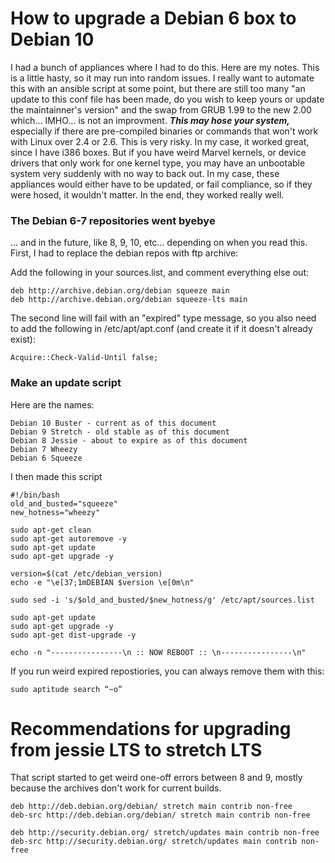 # How to upgrade a Debian 6 box to Debian 10

I had a bunch of appliances where I had to do this.  Here are my notes.  This is a little hasty, so it may run into random issues.  I really want to automate this with an ansible script at some point, but there are still too many "an update to this conf file has been made, do you wish to keep yours or update the maintainner's version" and the swap from GRUB 1.99 to the new 2.00 which... IMHO... is not an improvment. ***This may hose your system,*** especially if there are pre-compiled binaries or commands that won't work with Linux over 2.4 or 2.6.  This is very risky.  In my case, it worked great, since I have i386 boxes.  But if you have weird Marvel kernels, or device drivers that only work for one kernel type, you may have an unbootable system very suddenly with no way to back out.  In my case, these appliances would either have to be updated, or fail compliance, so if they were hosed, it wouldn't matter.  In the end, they worked really well.

### The Debian 6-7 repositories went byebye 

... and in the future, like 8, 9, 10, etc... depending on when you read this. First, I had to replace the debian repos with ftp archive:

Add the following in your sources.list, and comment everything else out:

    deb http://archive.debian.org/debian squeeze main
    deb http://archive.debian.org/debian squeeze-lts main

The second line will fail with an "expired" type message, so you also need to add the following 
in /etc/apt/apt.conf (and create it if it doesn't already exist):

    Acquire::Check-Valid-Until false;

### Make an update script

Here are the names:

    Debian 10 Buster - current as of this document
    Debian 9 Stretch - old stable as of this document
    Debian 8 Jessie - about to expire as of this document
    Debian 7 Wheezy
    Debian 6 Squeeze

I then made this script 

    #!/bin/bash
    old_and_busted="squeeze"
    new_hotness="wheezy"

    sudo apt-get clean
    sudo apt-get autoremove -y
    sudo apt-get update 
    sudo apt-get upgrade -y 

    version=$(cat /etc/debian_version)
    echo -e "\e[37;1mDEBIAN $version \e[0m\n"

    sudo sed -i 's/$old_and_busted/$new_hotness/g' /etc/apt/sources.list

    sudo apt-get update
    sudo apt-get upgrade -y
    sudo apt-get dist-upgrade -y

    echo -n "----------------\n :: NOW REBOOT :: \n----------------\n"

If you run weird expired repostiories, you can always remove them with this:

    sudo aptitude search “~o”

# Recommendations for upgrading from jessie LTS to stretch LTS

That script started to get weird one-off errors between 8 and 9, mostly because the archives don't work for current builds.

    deb http://deb.debian.org/debian/ stretch main contrib non-free
    deb-src http://deb.debian.org/debian/ stretch main contrib non-free

    deb http://security.debian.org/ stretch/updates main contrib non-free
    deb-src http://security.debian.org/ stretch/updates main contrib non-free

